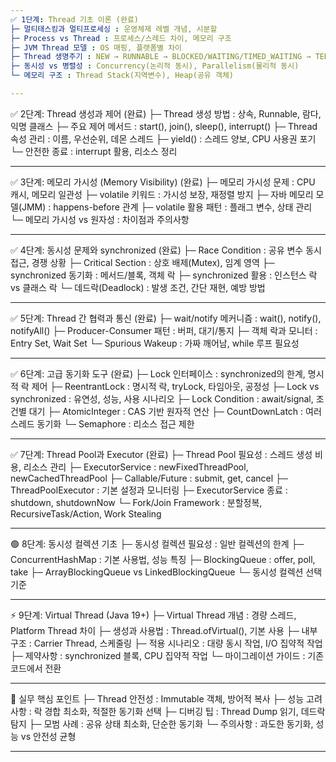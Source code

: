 ```yaml
---
✅ 1단계: Thread 기초 이론 (완료)
├─ 멀티태스킹과 멀티프로세싱 : 운영체제 레벨 개념, 시분할
├─ Process vs Thread : 프로세스/스레드 차이, 메모리 구조
├─ JVM Thread 모델 : OS 매핑, 플랫폼별 차이
├─ Thread 생명주기 : NEW → RUNNABLE → BLOCKED/WAITING/TIMED_WAITING → TERMINATED
├─ 동시성 vs 병렬성 : Concurrency(논리적 동시), Parallelism(물리적 동시)
└─ 메모리 구조 : Thread Stack(지역변수), Heap(공유 객체)

---
```

✅ 2단계: Thread 생성과 제어 (완료)
├─ Thread 생성 방법 : 상속, Runnable, 람다, 익명 클래스
├─ 주요 제어 메서드 : start(), join(), sleep(), interrupt()
├─ Thread 속성 관리 : 이름, 우선순위, 데몬 스레드
├─ yield() : 스레드 양보, CPU 사용권 포기
└─ 안전한 종료 : interrupt 활용, 리소스 정리

---
✅ 3단계: 메모리 가시성 (Memory Visibility) (완료)
├─ 메모리 가시성 문제 : CPU 캐시, 메모리 일관성
├─ volatile 키워드 : 가시성 보장, 재정렬 방지
├─ 자바 메모리 모델(JMM) : happens-before 관계
├─ volatile 활용 패턴 : 플래그 변수, 상태 관리
└─ 메모리 가시성 vs 원자성 : 차이점과 주의사항

---
✅ 4단계: 동시성 문제와 synchronized (완료)
├─ Race Condition : 공유 변수 동시 접근, 경쟁 상황
├─ Critical Section : 상호 배제(Mutex), 임계 영역
├─ synchronized 동기화 : 메서드/블록, 객체 락
├─ synchronized 활용 : 인스턴스 락 vs 클래스 락
└─ 데드락(Deadlock) : 발생 조건, 간단 재현, 예방 방법

---
✅ 5단계: Thread 간 협력과 통신 (완료)
├─ wait/notify 메커니즘 : wait(), notify(), notifyAll()
├─ Producer-Consumer 패턴 : 버퍼, 대기/통지
├─ 객체 락과 모니터 : Entry Set, Wait Set
└─ Spurious Wakeup : 가짜 깨어남, while 루프 필요성

---
✅ 6단계: 고급 동기화 도구 (완료)
├─ Lock 인터페이스 : synchronized의 한계, 명시적 락 제어 
├─ ReentrantLock : 명시적 락, tryLock, 타임아웃, 공정성 
├─ Lock vs synchronized : 유연성, 성능, 사용 시나리오 
├─ Lock Condition : await/signal, 조건별 대기 
├─ AtomicInteger : CAS 기반 원자적 연산
├─ CountDownLatch : 여러 스레드 동기화
└─ Semaphore : 리소스 접근 제한

---
✅ 7단계: Thread Pool과 Executor (완료)
├─ Thread Pool 필요성 : 스레드 생성 비용, 리소스 관리
├─ ExecutorService : newFixedThreadPool, newCachedThreadPool
├─ Callable/Future : submit, get, cancel
├─ ThreadPoolExecutor : 기본 설정과 모니터링
├─ ExecutorService 종료 : shutdown, shutdownNow
└─ Fork/Join Framework : 분할정복, RecursiveTask/Action, Work Stealing

---
🟢 8단계: 동시성 컬렉션 기초
├─ 동시성 컬렉션 필요성 : 일반 컬렉션의 한계
├─ ConcurrentHashMap : 기본 사용법, 성능 특징
├─ BlockingQueue : offer, poll, take
├─ ArrayBlockingQueue vs LinkedBlockingQueue
└─ 동시성 컬렉션 선택 기준

---
⚡ 9단계: Virtual Thread (Java 19+)
├─ Virtual Thread 개념 : 경량 스레드, Platform Thread 차이
├─ 생성과 사용법 : Thread.ofVirtual(), 기본 사용
├─ 내부 구조 : Carrier Thread, 스케줄링
├─ 적용 시나리오 : 대량 동시 작업, I/O 집약적 작업
├─ 제약사항 : synchronized 블록, CPU 집약적 작업
└─ 마이그레이션 가이드 : 기존 코드에서 전환

---
🎯 실무 핵심 포인트
├─ Thread 안전성 : Immutable 객체, 방어적 복사
├─ 성능 고려사항 : 락 경합 최소화, 적절한 동기화 선택
├─ 디버깅 팁 : Thread Dump 읽기, 데드락 탐지
├─ 모범 사례 : 공유 상태 최소화, 단순한 동기화
└─ 주의사항 : 과도한 동기화, 성능 vs 안전성 균형

---